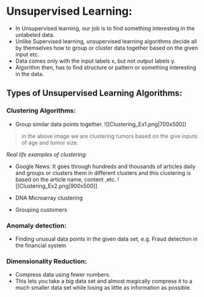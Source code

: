 # Unsupervised Learning:
- In Unsupervised learning, our job is to find something interesting in the unlabeled data.
- Unlike Supervised learning, unsupervised learning algorithms decide all by themselves how to group or cluster data together based on the given input etc.
- Data comes only with the input labels x, but not output labels y.
- Algorithm then, has to find structure or pattern or something interesting in the data.

## Types of Unsupervised Learning Algorithms:

### Clustering Algorithms:
- Group similar data points together.
![[Clustering_Ex1.png|700x500]]
> in the above image we are clustering tumors based on the give inputs of age and tumor size.

*Real life examples of clustering:*
- Google News: It goes through hundreds and thousands of articles daily and groups or clusters them in different clusters and this clustering is based on the article name, content ,etc.
![[Clustering_Ex2.png|900x500]]

- DNA Microarray clustering
- Grouping customers

### Anomaly  detection:
- Finding unusual data points in the given data set, e.g. Fraud detection in the financial system

### Dimensionality Reduction:
- Compress data using fewer numbers.
- This lets you take a big data set and almost magically compress it to a much smaller data set while losing as little as information as possible.